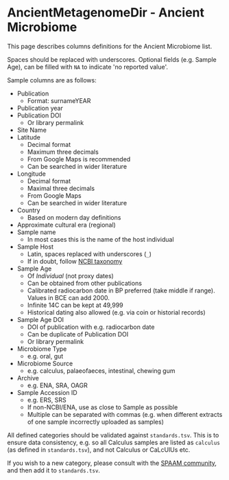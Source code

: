 # AncientMetagenomeDir - Ancient Microbiome

This page describes columns definitions for the Ancient Microbiome list.

Spaces should be replaced with underscores. Optional fields (e.g. Sample Age), can be filled with `NA` to indicate 'no reported value'.

Sample columns are as follows:

- Publication
  - Format: surnameYEAR
- Publication year
- Publication DOI
  - Or library permalink
- Site Name
- Latitude
  - Decimal format
  - Maximum three decimals
  - From Google Maps is recommended
  - Can be searched in wider literature
- Longitude
  - Decimal format
  - Maximal three decimals
  - From Google Maps
  - Can be searched in wider literature
- Country
  - Based on modern day definitions
- Approximate cultural era (regional)
- Sample name
  - In most cases this is the name of the host individual
- Sample Host
  - Latin, spaces replaced with underscores (`_`)
  - If in doubt, follow [NCBI taxonomy](https://www.ncbi.nlm.nih.gov/Taxonomy/)
- Sample Age
  - Of _Individual_ (not proxy dates)
  - Can be obtained from other publications
  - Calibrated radiocarbon date in BP preferred (take middle if range). Values in BCE can add 2000.
  - Infinite 14C can be kept at 49,999
  - Historical dating also allowed (e.g. via coin or historial records)
- Sample Age DOI
  - DOI of publication with e.g. radiocarbon date
  - Can be duplicate of Publication DOI
  - Or library permalink
- Microbiome Type
  - e.g. oral, gut
- Microbiome Source
  - e.g. calculus, palaeofaeces, intestinal, chewing gum
- Archive
  - e.g. ENA, SRA, OAGR
- Sample Accession ID
  - e.g. ERS, SRS
  - If non-NCBI/ENA, use as close to Sample as possible 
  - Multiple can be separated with commas (e.g. when different extracts of one sample incorrectly uploaded as samples)

All defined categories should be validated against `standards.tsv`. This is to
ensure data consistency, e.g. so all Calculus samples are listed as `calculus`
(as defined in `standards.tsv`), and not Calculus or CaLcUlUs etc.

If you wish to a new category, please consult with the [SPAAM
community](spaam-workshop.github.io), and then add it to `standards.tsv`.